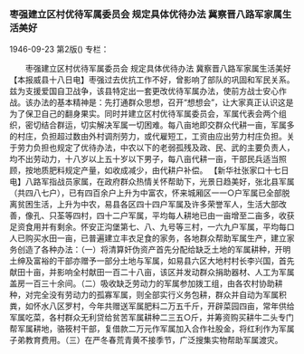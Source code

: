 ### 枣强建立区村优待军属委员会  规定具体优待办法  冀察晋八路军家属生活美好

1946-09-23
第2版()
专栏：

　　枣强建立区村优待军属委员会
    规定具体优待办法
    冀察晋八路军家属生活美好
    【本报威县十八日电】枣强过去优抗工作不好，曾影响了部队的巩固和军民关系。兹为支援爱国自卫战争，该县特定出一套更改优待军属办法，使前方战士安心作战。该办法的基本精神是：先打通群众思想，召开“想想会”，让大家真正认识这是为了保卫自己的翻身果实。同时并建立区村优待军属委员会，军属代表会两个组织，密切结合群运，切实解决军属一切困难。每八亩地即交群众代耕一亩，军属多的村庄，负担超过数由外村调剂劳力，或代雇短工，工资由应出劳力村庄负担。关于劳力负担也规定了优待办法，中农以下的老弱孤残及政、民、武的主要负责人，均不出劳动力，十八岁以上五十岁以下男子，每八亩代耕一亩，干部民兵适当照顾，按地质肥料规定产量，如收成减少，由代耕户补偿。
    【新华社张家口十七日电】八路军指战员家属，在政府群众热情关怀帮助下，光景日趋美好，张北县军属（共四八七户），已有四百余户上升为中富农，怀来城厢区一一○户军属已全部脱离贫困生活，上升为中农，易县各区四十四户军属及许多荣誉军人，生活大部改善，像孔、只荃等四村，四十二户军属，平均每人耕地已由一亩增至二亩多，收获足资食用并有剩余。怀安正沟堡第七、八、九号等三村，一六九户军属，平均每口人已购买水田一亩，已普遍建立丰衣足食的家务，各地群众帮助军属生产，建立家务创造了各种办法：（一）将清算奸伪资产首先分配给缺乏土地的军属耕种，开明土绅及富裕的干部亦赠予一部分土地与军属，如易县六区大地村村长李兴国，首先献田十亩，并影响全村献田一百二十八亩，该区并发动群众捐助器材、人工为军属盖房一百三十余间。（二）吸收缺乏劳动力的军属参加拨工组，由各农村协助耕种，对完全没有劳动力的孤寡军属，则全部实行义务包耕，群众并自动为军属积粪，如怀水八区罗村，今年共赠送军属肥料二万五千斤，开辟菜园四亩，常年供给军属吃菜，各村群众无利贷给贫苦军属耕种二三五○斤，并筹资购买耕牛二头专门帮军属耕地，骆筱村干部，复借款二万元作军属加入合作社股金，将红利作为军属子弟教育费用。（三）在严冬春荒青黄不接季节，广泛搜集实物帮助军属渡灾。
